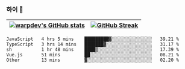 
### 하이 👋
[![warpdev's GitHub stats](https://github-readme-stats.vercel.app/api?username=warpdev&show_icons=true&theme=vue-dark)](#) |[![GitHub Streak](https://github-readme-streak-stats.herokuapp.com/?user=warpdev&theme=dark)](#)
--- | --- |
<!--START_SECTION:waka-->
```text
JavaScript   4 hrs 5 mins    █████████▓░░░░░░░░░░░░░░░   39.21 % 
TypeScript   3 hrs 14 mins   ███████▓░░░░░░░░░░░░░░░░░   31.17 % 
sh           1 hr 48 mins    ████▒░░░░░░░░░░░░░░░░░░░░   17.39 % 
Vue.js       51 mins         ██░░░░░░░░░░░░░░░░░░░░░░░   08.21 % 
Other        13 mins         ▓░░░░░░░░░░░░░░░░░░░░░░░░   02.20 % 
```
<!--END_SECTION:waka-->

<!--
**warpdev/warpdev** is a ✨ _special_ ✨ repository because its `README.md` (this file) appears on your GitHub profile.

Here are some ideas to get you started:

- 🔭 I’m currently working on ...
- 🌱 I’m currently learning ...
- 👯 I’m looking to collaborate on ...
- 🤔 I’m looking for help with ...
- 💬 Ask me about ...
- 📫 How to reach me: ...
- 😄 Pronouns: ...
- ⚡ Fun fact: ...
-->
